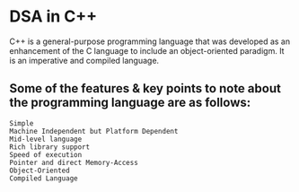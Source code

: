 # DSA in C++

C++ is a general-purpose programming language that was developed as an enhancement of the C language to include an object-oriented paradigm. It is an imperative and compiled language. 

## Some of the features & key points to note about the programming language are as follows:

    Simple
    Machine Independent but Platform Dependent
    Mid-level language
    Rich library support
    Speed of execution
    Pointer and direct Memory-Access
    Object-Oriented
    Compiled Language